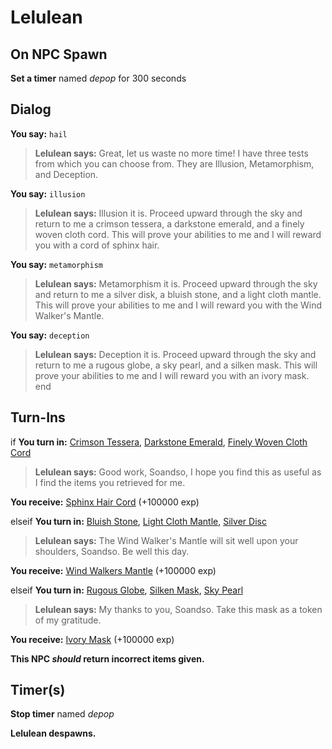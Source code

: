 # Lelulean
## On NPC Spawn

**Set a timer** named *depop* for 300 seconds
## Dialog

**You say:** `hail`



>**Lelulean says:** Great, let us waste no more time! I have three tests from which you can choose from. They are Illusion, Metamorphism, and Deception.

**You say:** `illusion`



>**Lelulean says:** Illusion it is.  Proceed upward through the sky and return to me a crimson tessera, a darkstone emerald, and a finely woven cloth cord.  This will prove your abilities to me and I will reward you with a cord of sphinx hair.

**You say:** `metamorphism`



>**Lelulean says:** Metamorphism it is.  Proceed upward through the sky and return to me a silver disk, a bluish stone, and a light cloth mantle.  This will prove your abilities to me and I will reward you with the Wind Walker's Mantle.

**You say:** `deception`



>**Lelulean says:** Deception it is.  Proceed upward through the sky and return to me a rugous globe, a sky pearl, and a silken mask.  This will prove your abilities to me and I will reward you with an ivory mask.
end

## Turn-Ins



if **You turn in:** [Crimson Tessera](/item/20931), [Darkstone Emerald](/item/20767), [Finely Woven Cloth Cord](/item/20768)


>**Lelulean says:** Good work, Soandso, I hope you find this as useful as I find the items you retrieved for me.


 **You receive:**  [Sphinx Hair Cord](/item/1277) (+100000 exp)

elseif **You turn in:** [Bluish Stone](/item/20769), [Light Cloth Mantle](/item/20770), [Silver Disc](/item/20938)


>**Lelulean says:** The Wind Walker's Mantle will sit well upon your shoulders, Soandso.  Be well this day.


 **You receive:**  [Wind Walkers Mantle](/item/1276) (+100000 exp)

elseif **You turn in:** [Rugous Globe](/item/20945), [Silken Mask](/item/20772), [Sky Pearl](/item/20771)


>**Lelulean says:** My thanks to you, Soandso.  Take this mask as a token of my gratitude.


 **You receive:**  [Ivory Mask](/item/1275) (+100000 exp)

**This NPC *should* return incorrect items given.**

## Timer(s)

**Stop timer** named *depop*

**Lelulean despawns.**




